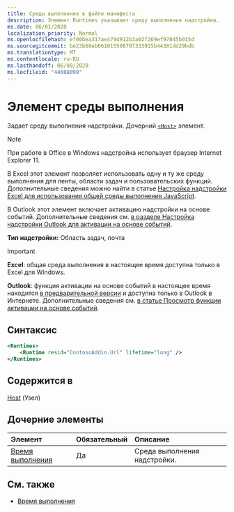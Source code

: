```yaml
---
title: Среды выполнения в файле манифеста
description: Элемент Runtimes указывает среду выполнения надстройки.
ms.date: 06/01/2020
localization_priority: Normal
ms.openlocfilehash: ef00bea317ae479d912b3a02f269ef97045b015d
ms.sourcegitcommit: be23b68eb661015508797333915b44381dd29bdb
ms.translationtype: MT
ms.contentlocale: ru-RU
ms.lasthandoff: 06/08/2020
ms.locfileid: "44608099"
---
```

# <a name="runtimes-element"></a>Элемент среды выполнения

Задает среду выполнения надстройки. Дочерний [`<Host>`](host.md) элемент.

> [!NOTE]
> При работе в Office в Windows надстройка использует браузер Internet Explorer 11.

В Excel этот элемент позволяет использовать одну и ту же среду выполнения для ленты, области задач и пользовательских функций. Дополнительные сведения можно найти в статье [Настройка надстройки Excel для использования общей среды выполнения JavaScript](../../excel/configure-your-add-in-to-use-a-shared-runtime.md).

В Outlook этот элемент включает активацию надстройки на основе событий. Дополнительные сведения см. [в разделе Настройка надстройки Outlook для активации на основе событий](../../outlook/autolaunch.md).

**Тип надстройки:** Область задач, почта

> [!IMPORTANT]
> **Excel**: общая среда выполнения в настоящее время доступна только в Excel для Windows.
>
> **Outlook**: функция активации на основе событий в настоящее время находится [в предварительной версии](../../reference/objectmodel/preview-requirement-set/outlook-requirement-set-preview.md) и доступна только в Outlook в Интернете. Дополнительные сведения см. [в статье Просмотр функции активации на основе событий](../../outlook/autolaunch.md#how-to-preview-the-event-based-activation-feature).

## <a name="syntax"></a>Синтаксис

```XML
<Runtimes>
    <Runtime resid="ContosoAddin.Url" lifetime="long" />
</Runtimes>
```

## <a name="contained-in"></a>Содержится в

[Host](host.md) (Узел)

## <a name="child-elements"></a>Дочерние элементы

|  Элемент |  Обязательный  |  Описание  |
|:-----|:-----|:-----|
| [Время выполнения](runtime.md) | Да |  Среда выполнения надстройки. |

## <a name="see-also"></a>См. также

- [Время выполнения](runtime.md)
